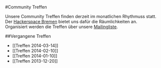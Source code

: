#Community Treffen

Unsere Community Treffen finden derzeit im monatlichen Rhythmuss statt.
Der [Hackerspace Bremen](https://www.hackerspace-bremen.de/) bietet uns dafür die Räumlichkeiten an.
Organisiert werden die Treffen über unsere [Mailingliste](https://planetcyborg.de/mailman/listinfo/ff-bremen).

##Vergangene Treffen
* [[Treffen 2014-03-14]]
* [[Treffen 2014-02-10]]
* [[Treffen 2014-01-10]]
* [[Treffen 2013-12-20]]